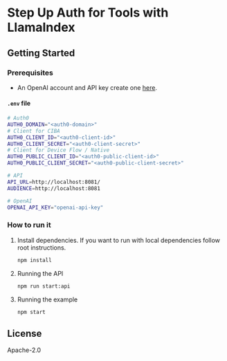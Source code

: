 # Step Up Auth for Tools with LlamaIndex

## Getting Started

### Prerequisites

- An OpenAI account and API key create one [here](https://platform.openai.com).

#### `.env` file

```sh
# Auth0
AUTH0_DOMAIN="<auth0-domain>"
# Client for CIBA
AUTH0_CLIENT_ID="<auth0-client-id>"
AUTH0_CLIENT_SECRET="<auth0-client-secret>"
# Client for Device Flow / Native
AUTH0_PUBLIC_CLIENT_ID="<auth0-public-client-id>"
AUTH0_PUBLIC_CLIENT_SECRET="<auth0-public-client-secret>"

# API
API_URL=http://localhost:8081/
AUDIENCE=http://localhost:8081

# OpenAI
OPENAI_API_KEY="openai-api-key"
```

### How to run it

1. Install dependencies. If you want to run with local dependencies follow root instructions.

   ```sh
   npm install
   ```

2. Running the API

   ```sh
   npm run start:api
   ```

3. Running the example
   ```sh
   npm start
   ```

## License

Apache-2.0
